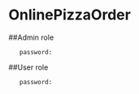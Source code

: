 # OnlinePizzaOrder

##Admin role
```username: 
   password:
```

##User role
```username: 
   password:
```
